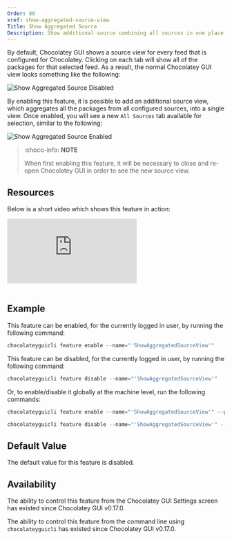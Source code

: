 ```yaml
---
Order: 80
xref: show-aggregated-source-view
Title: Show Aggregated Source
Description: Show additional source combining all sources in one place
---
```


By default, Chocolatey GUI shows a source view for every feed that is configured for Chocolatey.  Clicking on each tab
will show all of the packages for that selected feed.  As a result, the normal Chocolatey GUI view looks something like
the following:

![Show Aggregated Source Disabled](/assets/images/chocolatey-gui/feature_show_aggregated_source_disabled.png "Show Aggregated Source Disabled")

By enabling this feature, it is possible to add an additional source view, which aggregates all the packages from all
configured sources, into a single view.  Once enabled, you will see a new `All Sources` tab available for selection,
similar to the following:

![Show Aggregated Source Enabled](/assets/images/chocolatey-gui/feature_show_aggregated_source_enabled.png "Show Aggregated Source Enabled")

> :choco-info: **NOTE**
>
>When first enabling this feature, it will be necessary to close and re-open Chocolatey GUI in order to see the new source view.

## Resources

Below is a short video which shows this feature in action:

<p>
<div class="ratio ratio-16x9">
    <iframe src="https://www.youtube.com/embed/2mVVqaDd32A?list=PL84yg23i9GBjAMY0OfHfn-MH4rviaccuc" frameborder="0" allow="autoplay; encrypted-media" allowfullscreen>
    </iframe>
</div>
<br>
</p>

## Example

This feature can be enabled, for the currently logged in user, by running the following command:

```powershell
chocolateyguicli feature enable --name="'ShowAggregatedSourceView'"
```

This feature can be disabled, for the currently logged in user, by running the following command:

```powershell
chocolateyguicli feature disable --name="'ShowAggregatedSourceView'"
```

Or, to enable/disable it globally at the machine level, run the following commands:

```powershell
chocolateyguicli feature enable --name="'ShowAggregatedSourceView'" --global

chocolateyguicli feature disable --name="'ShowAggregatedSourceView'" --global
```


## Default Value

The default value for this feature is disabled.

## Availability

The ability to control this feature from the Chocolatey GUI Settings screen has existed since Chocolatey GUI v0.17.0.

The ability to control this feature from the command line using `chocolateyguicli` has existed since Chocolatey GUI
v0.17.0.
